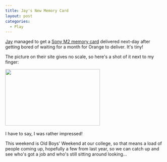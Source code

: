 ```yaml
---
title: Jay's New Memory Card
layout: post
categories:
  - Play
---
```

[Jay](https://pictures.scholesmafia.co.uk/index.php/?profile=31) managed to get a [Sony M2 memory card](http://sony.co.uk/view/ShowProduct.action?product=MSA1GA) delivered next-day after getting bored of waiting for a month for Orange to deliver. It's tiny!

The picture on their site gives no scale, so here's a shot of it next to my finger:

[<img class="alignnone size-medium wp-image-271" src="/assets/posts/2006/10/m2-300x179.jpg" alt="" width="300" height="179" srcset="/assets/posts/2006/10/m2-300x179.jpg 300w, /assets/posts/2006/10/m2.jpg 488w" sizes="(max-width: 300px) 100vw, 300px" />](/assets/posts/2006/10/m2.jpg)

I have to say, I was rather impressed!

This weekend is Old Boys' Weekend at our college, so that means a load of people coming up, hopefully a few from last year, so we can catch up and see who's got a job and who's still sitting around looking...